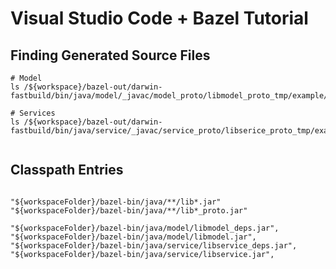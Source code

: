 # Visual Studio Code + Bazel Tutorial

## Finding Generated Source Files

```shell
# Model
ls /${workspace}/bazel-out/darwin-fastbuild/bin/java/model/_javac/model_proto/libmodel_proto_tmp/example/model

# Services
ls /${workspace}/bazel-out/darwin-fastbuild/bin/java/service/_javac/service_proto/libserice_proto_tmp/example/service/*.java


```

## Classpath Entries

```shell

"${workspaceFolder}/bazel-bin/java/**/lib*.jar"
"${workspaceFolder}/bazel-bin/java/**/lib*_proto.jar"

"${workspaceFolder}/bazel-bin/java/model/libmodel_deps.jar",
"${workspaceFolder}/bazel-bin/java/model/libmodel.jar",
"${workspaceFolder}/bazel-bin/java/service/libservice_deps.jar",
"${workspaceFolder}/bazel-bin/java/service/libservice.jar",

```
